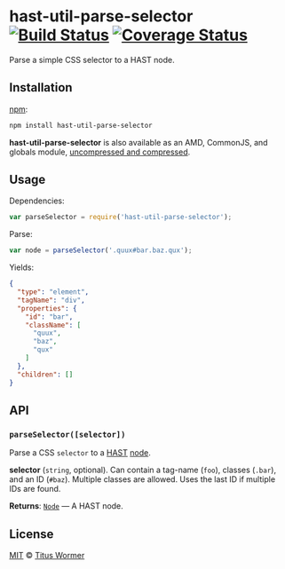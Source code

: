 # hast-util-parse-selector [![Build Status][travis-badge]][travis] [![Coverage Status][codecov-badge]][codecov]

Parse a simple CSS selector to a HAST node.

## Installation

[npm][npm-install]:

```bash
npm install hast-util-parse-selector
```

**hast-util-parse-selector** is also available as an AMD, CommonJS, and globals
module, [uncompressed and compressed][releases].

## Usage

Dependencies:

```javascript
var parseSelector = require('hast-util-parse-selector');
```

Parse:

```javascript
var node = parseSelector('.quux#bar.baz.qux');
```

Yields:

```json
{
  "type": "element",
  "tagName": "div",
  "properties": {
    "id": "bar",
    "className": [
      "quux",
      "baz",
      "qux"
    ]
  },
  "children": []
}
```

## API

### `parseSelector([selector])`

Parse a CSS `selector` to a [HAST][] [node][hast-node].

**selector** (`string`, optional).  Can contain a tag-name (`foo`),
classes (`.bar`), and an ID (`#baz`).
Multiple classes are allowed.  Uses the last ID if multiple IDs are
found.

**Returns**: [`Node`][hast-node] — A HAST node.

## License

[MIT][license] © [Titus Wormer][author]

<!-- Definitions -->

[travis-badge]: https://img.shields.io/travis/wooorm/hast-util-parse-selector.svg

[travis]: https://travis-ci.org/wooorm/hast-util-parse-selector

[codecov-badge]: https://img.shields.io/codecov/c/github/wooorm/hast-util-parse-selector.svg

[codecov]: https://codecov.io/github/wooorm/hast-util-parse-selector

[npm-install]: https://docs.npmjs.com/cli/install

[releases]: https://github.com/wooorm/hast-util-parse-selector/releases

[license]: LICENSE

[author]: http://wooorm.com

[hast]: https://github.com/wooorm/hast

[hast-node]: https://github.com/wooorm/hast#node
